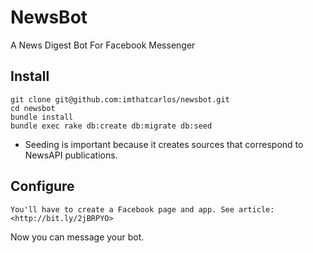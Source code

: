 # NewsBot

A News Digest Bot For Facebook Messenger

## Install

```
git clone git@github.com:imthatcarlos/newsbot.git
cd newsbot
bundle install
bundle exec rake db:create db:migrate db:seed
```

* Seeding is important because it creates sources that correspond to NewsAPI publications.

## Configure

```
You'll have to create a Facebook page and app. See article: <http://bit.ly/2jBRPYO>
```

Now you can message your bot.